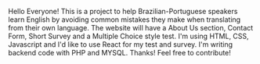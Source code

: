 Hello Everyone! This is a project to help Brazilian-Portuguese speakers learn English by avoiding common mistakes they make when translating from their own language.
The website will have a About Us section, Contact Form, Short Survey and a Multiple Choice style test. 
I'm using HTML, CSS, Javascript and I'd like to use React for my test and survey. I'm writing backend code with PHP and MYSQL.
Thanks!
Feel free to contribute!
